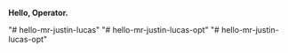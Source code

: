 **Hello, Operator.**

"# hello-mr-justin-lucas" 
"# hello-mr-justin-lucas-opt" 
"# hello-mr-justin-lucas-opt" 
